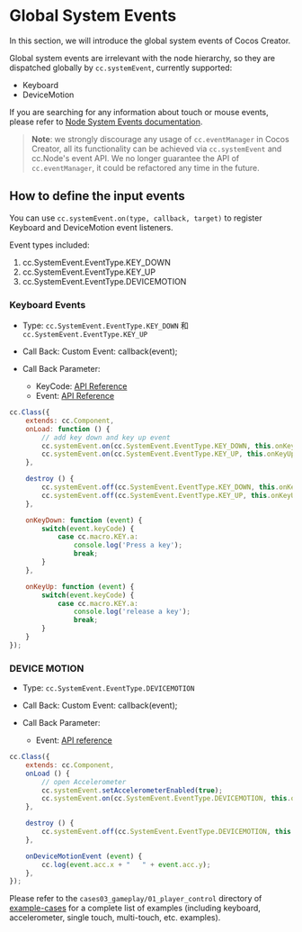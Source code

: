 # Global System Events

In this section, we will introduce the global system events of Cocos Creator.

Global system events are irrelevant with the node hierarchy, so they are dispatched globally by `cc.systemEvent`, currently supported:

- Keyboard
- DeviceMotion

If you are searching for any information about touch or mouse events, please refer to [Node System Events documentation](./internal-events.md).

> **Note**: we strongly discourage any usage of `cc.eventManager` in Cocos Creator, all its functionality can be achieved via `cc.systemEvent` and cc.Node's event API. We no longer guarantee the API of `cc.eventManager`, it could be refactored any time in the future.

## How to define the input events

You can use `cc.systemEvent.on(type, callback, target)` to register Keyboard and DeviceMotion event listeners.

Event types included:

1. cc.SystemEvent.EventType.KEY_DOWN
2. cc.SystemEvent.EventType.KEY_UP
3. cc.SystemEvent.EventType.DEVICEMOTION

### Keyboard Events

- Type: `cc.SystemEvent.EventType.KEY_DOWN` 和 `cc.SystemEvent.EventType.KEY_UP`

- Call Back: Custom Event: callback(event);

- Call Back Parameter:
    - KeyCode: [API Reference](../../../api/en/classes/Event.EventKeyboard.html)
    - Event: [API Reference](../../../api/en/classes/Event.html)

```js
cc.Class({
    extends: cc.Component,
    onLoad: function () {
        // add key down and key up event
        cc.systemEvent.on(cc.SystemEvent.EventType.KEY_DOWN, this.onKeyDown, this);
        cc.systemEvent.on(cc.SystemEvent.EventType.KEY_UP, this.onKeyUp, this);
    },

    destroy () {
        cc.systemEvent.off(cc.SystemEvent.EventType.KEY_DOWN, this.onKeyDown, this);
        cc.systemEvent.off(cc.SystemEvent.EventType.KEY_UP, this.onKeyUp, this);
    },

    onKeyDown: function (event) {
        switch(event.keyCode) {
            case cc.macro.KEY.a:
                console.log('Press a key');
                break;
        }
    },

    onKeyUp: function (event) {
        switch(event.keyCode) {
            case cc.macro.KEY.a:
                console.log('release a key');
                break;
        }
    }
});
```

### DEVICE MOTION

- Type: `cc.SystemEvent.EventType.DEVICEMOTION`

- Call Back: Custom Event: callback(event);

- Call Back Parameter:
  - Event: [API reference](../../../api/en/classes/Event.html)

```js
cc.Class({
    extends: cc.Component,
    onLoad () {
        // open Accelerometer
        cc.systemEvent.setAccelerometerEnabled(true);
        cc.systemEvent.on(cc.SystemEvent.EventType.DEVICEMOTION, this.onDeviceMotionEvent, this);
    },

    destroy () {
        cc.systemEvent.off(cc.SystemEvent.EventType.DEVICEMOTION, this.onDeviceMotionEvent, this);
    },

    onDeviceMotionEvent (event) {
        cc.log(event.acc.x + "   " + event.acc.y);
    },
});
```

Please refer to the `cases03_gameplay/01_player_control` directory of [example-cases](https://github.com/cocos-creator/example-cases) for a complete list of examples (including keyboard, accelerometer, single touch, multi-touch, etc. examples).
